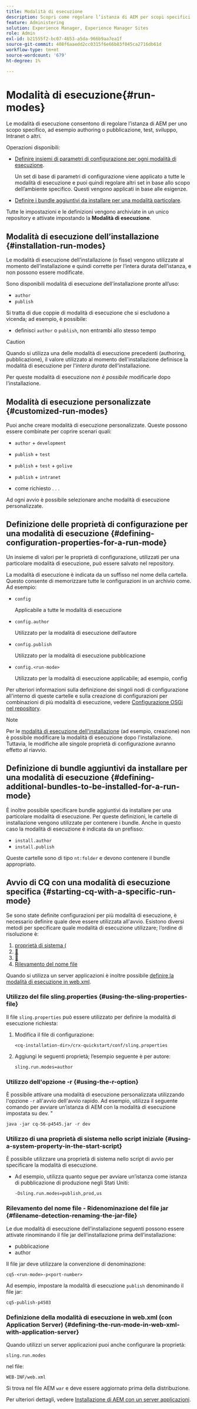 ```yaml
---
title: Modalità di esecuzione
description: Scopri come regolare l’istanza di AEM per scopi specifici utilizzando le modalità di esecuzione.
feature: Administering
solution: Experience Manager, Experience Manager Sites
role: Admin
exl-id: b21555f2-bc07-4653-a5da-966b9aa7ea1f
source-git-commit: 408f6aaedd2cc0315f6e66b83f045ca2716db61d
workflow-type: tm+mt
source-wordcount: '679'
ht-degree: 1%

---
```


# Modalità di esecuzione{#run-modes}

Le modalità di esecuzione consentono di regolare l’istanza di AEM per uno scopo specifico, ad esempio authoring o pubblicazione, test, sviluppo, Intranet o altri.

Operazioni disponibili:

* [Definire insiemi di parametri di configurazione per ogni modalità di esecuzione](#defining-configuration-properties-for-a-run-mode).

  Un set di base di parametri di configurazione viene applicato a tutte le modalità di esecuzione e puoi quindi regolare altri set in base allo scopo dell’ambiente specifico. Questi vengono applicati in base alle esigenze.

* [Definire i bundle aggiuntivi da installare per una modalità particolare](#defining-additional-bundles-to-be-installed-for-a-run-mode).

Tutte le impostazioni e le definizioni vengono archiviate in un unico repository e attivate impostando la **Modalità di esecuzione**.

## Modalità di esecuzione dell’installazione {#installation-run-modes}

Le modalità di esecuzione dell’installazione (o fisse) vengono utilizzate al momento dell’installazione e quindi corrette per l’intera durata dell’istanza, e non possono essere modificate.

Sono disponibili modalità di esecuzione dell’installazione pronte all’uso:

* `author`
* `publish`

Si tratta di due coppie di modalità di esecuzione che si escludono a vicenda; ad esempio, è possibile:

* definisci `author` o `publish`, non entrambi allo stesso tempo

>[!CAUTION]
>
>Quando si utilizza una delle modalità di esecuzione precedenti (authoring, pubblicazione), il valore utilizzato al momento dell&#39;installazione definisce la modalità di esecuzione per l&#39;*intera durata* dell&#39;installazione.
>
>Per queste modalità di esecuzione *non è possibile* modificarle dopo l&#39;installazione.

## Modalità di esecuzione personalizzate {#customized-run-modes}

Puoi anche creare modalità di esecuzione personalizzate. Queste possono essere combinate per coprire scenari quali:

* `author` + `development`

* `publish` + `test`

* `publish` + `test` + `golive`

* `publish` + `intranet`

* come richiesto . . .

Ad ogni avvio è possibile selezionare anche modalità di esecuzione personalizzate.

## Definizione delle proprietà di configurazione per una modalità di esecuzione {#defining-configuration-properties-for-a-run-mode}

Un insieme di valori per le proprietà di configurazione, utilizzati per una particolare modalità di esecuzione, può essere salvato nel repository.

La modalità di esecuzione è indicata da un suffisso nel nome della cartella. Questo consente di memorizzare tutte le configurazioni in un archivio come. Ad esempio:

* `config`

  Applicabile a tutte le modalità di esecuzione

* `config.author`

  Utilizzato per la modalità di esecuzione dell’autore

* `config.publish`

  Utilizzato per la modalità di esecuzione pubblicazione

* `config.<run-mode>`

  Utilizzato per la modalità di esecuzione applicabile; ad esempio, config

Per ulteriori informazioni sulla definizione dei singoli nodi di configurazione all&#39;interno di queste cartelle e sulla creazione di configurazioni per combinazioni di più modalità di esecuzione, vedere [Configurazione OSGi nel repository](/help/sites-deploying/configuring-osgi.md#osgi-configuration-in-the-repository).

>[!NOTE]
>
>Per le [modalità di esecuzione dell&#39;installazione](#installation-run-modes) (ad esempio, creazione) non è possibile modificare la modalità di esecuzione dopo l&#39;installazione. Tuttavia, le modifiche alle singole proprietà di configurazione avranno effetto al riavvio.

## Definizione di bundle aggiuntivi da installare per una modalità di esecuzione {#defining-additional-bundles-to-be-installed-for-a-run-mode}

È inoltre possibile specificare bundle aggiuntivi da installare per una particolare modalità di esecuzione. Per queste definizioni, le cartelle di installazione vengono utilizzate per contenere i bundle. Anche in questo caso la modalità di esecuzione è indicata da un prefisso:

* `install.author`
* `install.publish`

Queste cartelle sono di tipo `nt:folder` e devono contenere il bundle appropriato.

## Avvio di CQ con una modalità di esecuzione specifica {#starting-cq-with-a-specific-run-mode}

Se sono state definite configurazioni per più modalità di esecuzione, è necessario definire quale deve essere utilizzata all&#39;avvio. Esistono diversi metodi per specificare quale modalità di esecuzione utilizzare; l’ordine di risoluzione è:

1. [proprietà di sistema (](#using-a-system-property-in-the-start-script)
1. [&#128279;](#using-the-sling-properties-file)
1. [&#128279;](#using-the-r-option)
1. [Rilevamento del nome file](#filename-detection-renaming-the-jar-file)

Quando si utilizza un server applicazioni è inoltre possibile [definire la modalità di esecuzione in web.xml](#defining-the-run-mode-in-web-xml-with-application-server).

### Utilizzo del file sling.properties {#using-the-sling-properties-file}

Il file `sling.properties` può essere utilizzato per definire la modalità di esecuzione richiesta:

1. Modifica il file di configurazione:

   `<cq-installation-dir>/crx-quickstart/conf/sling.properties`

1. Aggiungi le seguenti proprietà; l’esempio seguente è per autore:

   `sling.run.modes=author`

### Utilizzo dell&#39;opzione -r {#using-the-r-option}

È possibile attivare una modalità di esecuzione personalizzata utilizzando l&#39;opzione `-r` all&#39;avvio dell&#39;avvio rapido. Ad esempio, utilizza il seguente comando per avviare un’istanza di AEM con la modalità di esecuzione impostata su dev. &quot;

```shell
java -jar cq-56-p4545.jar -r dev
```

### Utilizzo di una proprietà di sistema nello script iniziale {#using-a-system-property-in-the-start-script}

È possibile utilizzare una proprietà di sistema nello script di avvio per specificare la modalità di esecuzione.

* Ad esempio, utilizza quanto segue per avviare un’istanza come istanza di pubblicazione di produzione negli Stati Uniti:

  `-Dsling.run.modes=publish,prod,us`

### Rilevamento del nome file - Ridenominazione del file jar {#filename-detection-renaming-the-jar-file}

Le due modalità di esecuzione dell’installazione seguenti possono essere attivate rinominando il file jar dell’installazione prima dell’installazione:

* pubblicazione
* author

Il file jar deve utilizzare la convenzione di denominazione:

`cq5-<run-mode>-p<port-number>`

Ad esempio, impostare la modalità di esecuzione `publish` denominando il file jar:

`cq5-publish-p4503`

### Definizione della modalità di esecuzione in web.xml (con Application Server) {#defining-the-run-mode-in-web-xml-with-application-server}

Quando utilizzi un server applicazioni puoi anche configurare la proprietà:

`sling.run.modes`

nel file:

`WEB-INF/web.xml`

Si trova nel file AEM `war` e deve essere aggiornato prima della distribuzione.

Per ulteriori dettagli, vedere [Installazione di AEM con un server applicazioni](/help/sites-deploying/application-server-install.md).
